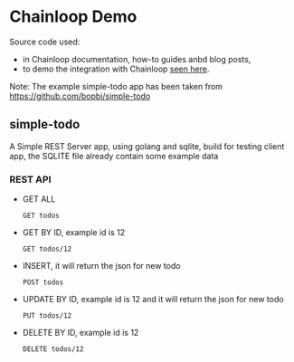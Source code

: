 # Chainloop Demo

Source code used:
- in Chainloop documentation, how-to guides anbd blog posts,
- to demo the integration with Chainloop [seen here](https://www.youtube.com/watch?v=iBTVpjNaE6M).

Note: The example simple-todo app has been taken from https://github.com/bopbi/simple-todo

## simple-todo

A Simple REST Server app, using golang and sqlite, build for testing client app, the SQLITE file already contain some example data

### REST API

- GET ALL

      GET todos

- GET BY ID, example id is 12

      GET todos/12

- INSERT, it will return the json for new todo

      POST todos

- UPDATE BY ID, example id is 12 and it will return the json for new todo

      PUT todos/12

- DELETE BY ID, example id is 12

      DELETE todos/12
